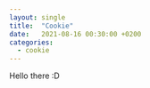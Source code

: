 ```yaml
---
layout: single
title:  "Cookie"
date:   2021-08-16 00:30:00 +0200
categories:
  - cookie
---
```


Hello there :D